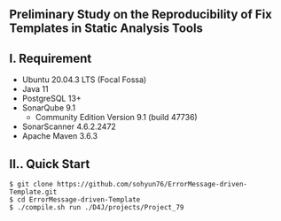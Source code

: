 ## Preliminary Study on the Reproducibility of Fix Templates in Static Analysis Tools

I. Requirement
--------------
- Ubuntu 20.04.3 LTS (Focal Fossa)
- Java 11
- PostgreSQL 13+
- SonarQube 9.1
    - Community Edition Version 9.1 (build 47736)
- SonarScanner 4.6.2.2472
- Apache Maven 3.6.3

II.. Quick Start
--------------
```
$ git clone https://github.com/sohyun76/ErrorMessage-driven-Template.git 
$ cd ErrorMessage-driven-Template
$ ./compile.sh run ./D4J/projects/Project_79
```